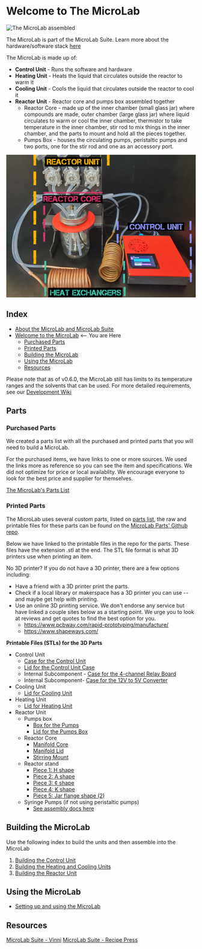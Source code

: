 # Welcome to The MicroLab

<IMG ALT="The MicroLab assembled" SRC="https://fourthievesvinegar.org/wp-content/uploads/2024/07/microlab-stirring-3.gif" width="800" />

The MicroLab is part of the MicroLab Suite. Learn more about the hardware/software stack [here](/docs/motivation.md#Meet-the-MicroLab-Suite)

The MicroLab is made up of:

- **Control Unit** - Runs the software and hardware
- **Heating Unit** - Heats the liquid that circulates outside the reactor to warm it
- **Cooling Unit** - Cools the liquid that circulates outside the reactor to cool it
- **Reactor Unit** - Reactor core and pumps box assembled together
  - Reactor Core - made up of the inner chamber (small glass jar) where compounds are made, outer chamber (large glass jar) where liquid circulates to warm or cool the inner chamber, thermistor to take temperature in the inner chamber, stir rod to mix things in the inner chamber, and the parts to mount and hold all the pieces together.
  - Pumps Box - houses the circulating pumps, peristaltic pumps and two ports, one for the stir rod and one as an accessory port.

<IMG ALT="The MicroLab assembled" SRC="./media/ML_units.png" width="600" />

## Index

- [About the MicroLab and MicroLab Suite](docs/motivation.md)
- [Welcome to the MicroLab](docs/index.md) <-- You are Here
  - [Purchased Parts](#purchased_parts)
  - [Printed Parts](#3d)
  - [Building the MicroLab](#build)
  - [Using the MicroLab](#use)
  - [Resources](#resources)

Please note that as of v0.6.0, the MicroLab still has limits to its temperature ranges and the solvents that can be used. For more detailed requirements, see our [Development Wiki](https://github.com/FourThievesVinegar/solderless-microlab/wiki)

## Parts

### Purchased Parts

<a name="purchased_parts"></a>

We created a parts list with all the purchased and printed parts that you will need to build a MicroLab.

For the purchased items, we have links to one or more sources. We used the links more as reference so you can see the item and specifications. We did not optimize for price or local availablity. We encourage everyone to look for the best price and supplier for themselves.

[The MicroLab's Parts List](https://github.com/FourThievesVinegar/solderless-microlab/blob/main/docs/microlab-parts-list.xlsx)

### Printed Parts

<a name="3d"></a>

The MicroLab uses several custom parts, listed on [parts list](https://github.com/FourThievesVinegar/solderless-microlab/blob/main/docs/microlab-parts-list.xlsx), the raw and printable files for these parts can be found on the [MicroLab Parts' Github repo](https://github.com/FourThievesVinegar/microlab-parts/tree/main/v6).

Below we have linked to the printable files in the repo for the parts. These files have the extension .stl at the end. The STL file format is what 3D printers use when printing an item.

No 3D printer? If you do not have a 3D printer, there are a few options including:

- Have a friend with a 3D printer print the parts.
- Check if a local library or makerspace has a 3D printer you can use -- and maybe get help with printing.
- Use an online 3D printing service. We don't endorse any service but have linked a couple sites below as a starting point. We urge you to look at reviews and get quotes to find the best option for you.
  - https://www.pcbway.com/rapid-prototyping/manufacture/
  - https://www.shapeways.com/

**Printable Files (STLs) for the 3D Parts**

- Control Unit
  - [Case for the Control Unit](https://github.com/FourThievesVinegar/microlab-parts/blob/main/v6/control-box/control-box-flat-v.1.0.stl)
  - [Lid for the Control Unit Case](https://github.com/FourThievesVinegar/microlab-parts/blob/main/v6/control-box/control-box-lid-flat-v.1.0.stl)
  - Internal Subcomponent - [Case for the 4-channel Relay Board](https://github.com/FourThievesVinegar/microlab-parts/blob/main/v6/control-box/sub-components/relay-board-case-50x73x17mm-no-top.stl)
  - Internal Subcomponent- [Case for the 12V to 5V Converter](https://github.com/FourThievesVinegar/microlab-parts/blob/main/v6/control-box/sub-components/stepdown-case-63x27x14mm.stl)
- Cooling Unit
  - [Lid for Cooling Unit](https://github.com/FourThievesVinegar/microlab-parts/blob/main/v6/temperature-units/cold-unit-lid-v.1.0.stl)
- Heating Unit
  - [Lid for Heating Unit](https://github.com/FourThievesVinegar/microlab-parts/blob/main/v6/temperature-units/hot-unit-lid-v.1.0.stl)
- Reactor Unit
  - Pumps box
    - [Box for the Pumps](https://github.com/FourThievesVinegar/microlab-parts/blob/main/v6/pumps-box/pumps-box-v.1.0.stl)
    - [Lid for the Pumps Box](https://github.com/FourThievesVinegar/microlab-parts/blob/main/v6/pumps-box/pumps-box-lid-v0.3.stl)
  - Reactor Core
    - [Manifold Core](https://github.com/FourThievesVinegar/microlab-parts/blob/main/v6/reactor-manifold/reactor-manifold-core-v0.1.stl)
    - [Manifold Lid](https://github.com/FourThievesVinegar/microlab-parts/blob/main/v6/reactor-manifold/reactor-manifold-lid-v0.1.stl)
    - [Stirring Mount](https://github.com/FourThievesVinegar/microlab-parts/blob/main/v6/reactor-manifold/stirring-mount-screws-accessible.stl)
  - Reactor stand
    - [Piece 1: H shape](https://github.com/FourThievesVinegar/microlab-parts/blob/main/v6/reactor-stand/reactor-stand-H.v1.0.stl)
    - [Piece 2: A shape](https://github.com/FourThievesVinegar/microlab-parts/blob/main/v6/reactor-stand/reactor-stand-A.v1.0.stl)
    - [Piece 3: ¢ shape](https://github.com/FourThievesVinegar/microlab-parts/blob/main/v6/reactor-stand/reactor-stand-c.v1.0.stl)
    - [Piece 4: K shape](https://github.com/FourThievesVinegar/microlab-parts/blob/main/v6/reactor-stand/reactor-stand-k.v1.0.stl)
    - [Piece 5: Jar flange shape (2)](https://github.com/FourThievesVinegar/microlab-parts/blob/main/v6/reactor-stand/reactor-stand-jar-flange.v0.1.STL)
  - Syringe Pumps (if not using peristaltic pumps)
    - [See assembly docs here](https://github.com/FourThievesVinegar/microlab-parts/tree/main/syringe-pump)

## Building the MicroLab

<a name="build"></a>
Use the following index to build the units and then assemble into the MicroLab

1. [Building the Control Unit](/docs/assembly-control-unit.md)
1. [Building the Heating and Cooling Units](/docs/assembly-temperature-exchangers-unit.md)
1. [Building the Reactor Unit](/docs/assembly-reactor-unit.md)

## Using the MicroLab

<a name="use"></a>

- [Setting up and using the MicroLab](/docs/operation.md)

## Resources

<a name="resources"></a>

[MicroLab Suite - Vinni](https://vinni.fourthievesvinegar.org/projects/NVXg2yPAKaMu)
[MicroLab Suite - Recipe Press](https://recipepress.fourthievesvinegar.org/)
